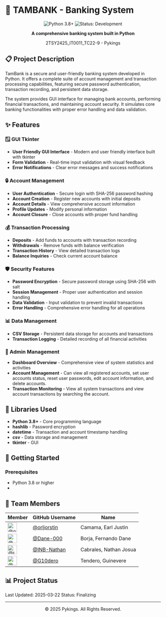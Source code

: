 # 🏦 TAMBANK - Banking System

<div align="center">
  <img src="https://img.shields.io/badge/Python-3.8+-blue.svg" alt="Python 3.8+"/>
  <img src="https://img.shields.io/badge/Status-Development-yellow.svg" alt="Status: Development"/>
</div>

<div align="center">
  <p><strong>A comprehensive banking system built in Python</strong></p>
  <p>2TSY2425_IT0011_TC22-9 - Pykings</p>
</div>

## 📋 Project Description

TamBank is a secure and user-friendly banking system developed in Python. It offers a complete suite of account management and transaction processing capabilities, featuring secure password authentication, transaction recording, and persistent data storage.

The system provides GUI interface for managing bank accounts, performing financial transactions, and maintaining account security. It simulates core banking functionalities with proper error handling and data validation.

## ✨ Features

### 🪟 GUI Tkinter
- **User Friendly GUI Interface** - Modern and user friendly interface built with tkinter
- **Form Validation** - Real-time input validation with visual feedback
- **Error Notifications** - Clear error messages and success notifications

### 🔒 Account Management
- **User Authentication** - Secure login with SHA-256 password hashing
- **Account Creation** - Register new accounts with initial deposits
- **Account Details** - View comprehensive account information
- **Profile Updates** - Modify personal information
- **Account Closure** - Close accounts with proper fund handling

### 💰 Transaction Processing
- **Deposits** - Add funds to accounts with transaction recording
- **Withdrawals** - Remove funds with balance verification
- **Transaction History** - View detailed transaction logs
- **Balance Inquiries** - Check current account balance

### 🛡️ Security Features
- **Password Encryption** - Secure password storage using SHA-256 with salt
- **Session Management** - Proper user authentication and session handling
- **Data Validation** - Input validation to prevent invalid transactions
- **Error Handling** - Comprehensive error handling for all operations

### 📊 Data Management
- **CSV Storage** - Persistent data storage for accounts and transactions
- **Transaction Logging** - Detailed recording of all financial activities

### 🔄 Admin Management
- **Dashboard Overview** - Comprehensive view of system statistics and activities
- **Account Management** - Can view all registered accounts, set user accounts status, reset user passwords, edit account information, and delete accounts.
- **Transaction Monitoring** - View all system transactions and view account transactions by searching the account.

## 🔧 Libraries Used

- **Python 3.8+** - Core programming language
- **hashlib** - Password encryption
- **datetime** - Transaction and account timestamp handling
- **csv** - Data storage and management
- **tkinter** - GUI

## 🚀 Getting Started

### Prerequisites
- Python 3.8 or higher
- 

## 👥 Team Members

| Member | GitHub Username | Name |
|--------|----------------|------|
| <img src="https://github.com/orljorstin.png" width="30" height="30" alt="@orljorstin"/> | [@orljorstin](https://github.com/orljorstin) | Camama, Earl Justin |
| <img src="https://github.com/Dane-000.png" width="30" height="30" alt="@Dane-000"/> | [@Dane-000](https://github.com/Dane-000) | Borja, Fernando Dane |
| <img src="https://github.com/INB-Nathan.png" width="30" height="30" alt="@INB-Nathan"/> | [@INB-Nathan](https://github.com/INB-Nathan) | Cabrales, Nathan Josua |
| <img src="https://github.com/G10dero.png" width="30" height="30" alt="@G10dero"/> | [@G10dero](https://github.com/G10dero) | Tendero, Guinevere |


## 📊 Project Status

Last Updated: 2025-03-22
Status: Finalizing

---

<div align="center">
  <p>© 2025 Pykings. All Rights Reserved.</p>
</div>
